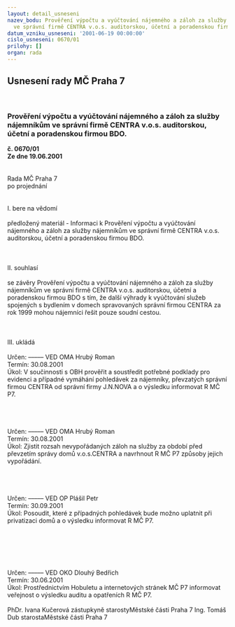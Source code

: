 ```yaml
---
layout: detail_usneseni
nazev_bodu: Prověření výpočtu a vyúčtování nájemného a záloh za služby nájemníkům
  ve správní firmě CENTRA v.o.s. auditorskou, účetní a poradenskou firmou BDO.
datum_vzniku_usneseni: '2001-06-19 00:00:00'
cislo_usneseni: 0670/01
prilohy: []
organ: rada
---
```

<div id="ucUsn_pList" class="usn">
	<span><h2>Usnesení rady MČ Praha 7 </h2>
<br></span><div class="standBody">
<span><h3>Prověření výpočtu a vyúčtování nájemného a záloh za služby nájemníkům ve správní firmě CENTRA v.o.s. auditorskou, účetní a poradenskou firmou BDO.</h3></span><div class="center">
		<strong>č. 0670/01</strong><br>
	</div>
<div class="center">
		<strong>Ze dne 19.06.2001</strong><br><br>
	</div>
<br>Rada MČ Praha 7<br>po projednání<br><br><br>I.	bere na vědomí<br><br> předložený materiál - Informaci k Prověření výpočtu a vyúčtování nájemného a záloh za služby nájemníkům ve správní firmě CENTRA v.o.s. auditorskou, účetní a poradenskou firmou BDO.<br><br><br><br>II.	souhlasí<br><br>se závěry Prověření výpočtu a vyúčtování nájemného a záloh za služby nájemníkům ve správní firmě CENTRA v.o.s. auditorskou, účetní a poradenskou firmou BDO s tím, že další výhrady k vyúčtování služeb spojených s bydlením v domech spravovaných správní firmou CENTRA za rok 1999 mohou nájemníci řešit pouze soudní cestou.<br><br><br><br>III.	ukládá <br><br> Určen:	–––––	VED OMA Hrubý Roman<br>Termín: 30.08.2001<br>Úkol:	V součinnosti s OBH prověřit a soustředit potřebné podklady pro evidenci a případné vymáhání pohledávek za nájemníky, převzatých správní firmou CENTRA od správní firmy J.N.NOVA a o výsledku informovat R MČ P7.<br> <br><br><br><br> Určen:	–––––	VED OMA Hrubý Roman<br>Termín: 30.08.2001<br>Úkol:	Zjistit rozsah nevypořádaných záloh na služby za období před převzetím správy domů v.o.s.CENTRA a navrhnout R MČ P7 způsoby jejich vypořádání.<br> <br><br><br><br> Určen:	–––––	VED OP Plášil Petr<br>Termín: 30.09.2001<br>Úkol:	Posoudit, které z případných pohledávek bude možno uplatnit při privatizaci domů a o výsledku informovat R MČ P7.<br> <br><br><br><br><br><br> Určen:	–––––	VED OKO Dlouhý Bedřich<br>Termín: 30.06.2001<br>Úkol:	Prostřednictvím Hobuletu a internetových stránek MČ P7 informovat veřejnost o výsledku auditu a opatřeních R MČ P7.<br>  	<br>PhDr. Ivana Kučerová zástupkyně starostyMěstské části Praha 7	Ing. Tomáš Dub starostaMěstské části Praha 7<br>	<br><br>
</div>
</div>